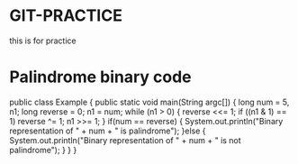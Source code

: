 # GIT-PRACTICE
this is for practice 
# Palindrome binary code #


public class Example {
   public static void main(String argc[]) {
      long num = 5, n1;
      long reverse = 0;
      n1 = num;
      while (n1 > 0) {
         reverse <<= 1;
         if ((n1 & 1) == 1)
            reverse ^= 1;
         n1 >>= 1;
      }
      if(num == reverse) {
         System.out.println("Binary representation of " + num + " is palindrome");
      }else {
         System.out.println("Binary representation of " + num + " is not palindrome");
      }
   }
}
